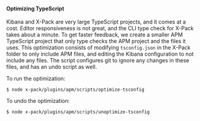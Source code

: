 #### Optimizing TypeScript 

Kibana and X-Pack are very large TypeScript projects, and it comes at a cost. Editor responsiveness is not great, and the CLI type check for X-Pack takes about a minute. To get faster feedback, we create a smaller APM TypeScript project that only type checks the APM project and the files it uses. This optimization consists of modifying `tsconfig.json` in the X-Pack folder to only include APM files, and editing the Kibana configuration to not include any files. The script configures git to ignore any changes in these files, and has an undo script as well.

To run the optimization:

`$ node x-pack/plugins/apm/scripts/optimize-tsconfig`

To undo the optimization:

`$ node x-pack/plugins/apm/scripts/unoptimize-tsconfig`
